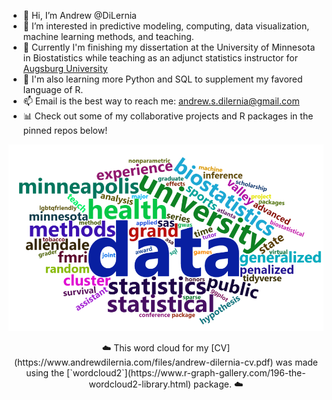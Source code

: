 - 👋 Hi, I’m Andrew @DiLernia
- 👀 I’m interested in predictive modeling, computing, data visualization, machine learning methods, and teaching.
- 📃 Currently I'm finishing my dissertation at the University of Minnesota in Biostatistics while teaching as an adjunct statistics instructor for [Augsburg University](https://www.augsburg.edu/) 
- 🌱 I'm also learning more Python and SQL to supplement my favored language of R.
- 📫 Email is the best way to reach me: andrew.s.dilernia@gmail.com
- 📊 Check out some of my collaborative projects and R packages in the pinned repos below!

<!---
dilernia/dilernia is a ✨ special ✨ repository because its `README.md` (this file) appears on your GitHub profile.
You can click the Preview link to take a look at your changes.
--->

![](https://raw.githubusercontent.com/dilernia/dilernia/master/cvCloud.png)

<p align="center">
☁️ This word cloud for my [CV](https://www.andrewdilernia.com/files/andrew-dilernia-cv.pdf) was made using the [`wordcloud2`](https://www.r-graph-gallery.com/196-the-wordcloud2-library.html) package. ☁️
</p>
